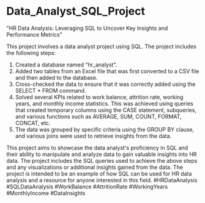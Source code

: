 # Data_Analyst_SQL_Project
"HR Data Analysis: Leveraging SQL to Uncover Key Insights and Performance Metrics"

This project involves a data analyst project using SQL. 
The project includes the following steps:
1. Created a database named "hr_analyst".
2. Added two tables from an Excel file that was first converted to a CSV file and then added to the database.
3. Cross-checked the data to ensure that it was correctly added using the SELECT * FROM command.
4. Solved several KPIs related to work balance, attrition rate, working years, and monthly income statistics. This was achieved using queries that created temporary columns using the CASE statement, subqueries, and various functions such as AVERAGE, SUM, COUNT, FORMAT, CONCAT, etc.
5. The data was grouped by specific criteria using the GROUP BY clause, and various joins were used to retrieve insights from the data.


This project aims to showcase the data analyst's proficiency in SQL and their ability to manipulate and analyze data to gain valuable insights into HR data. The project includes the SQL queries used to achieve the above steps and any visualizations or additional insights gained from the data. The project is intended to be an example of how SQL can be used for HR data analysis and a resource for anyone interested in this field.
#HRDataAnalysis #SQLDataAnalysis #WorkBalance #AttritionRate #WorkingYears #MonthlyIncome #DataInsights

